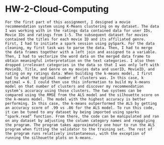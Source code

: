 # HW-2-Cloud-Computing


	For the first part of this assignment, I designed a movie recommendation system using K-Means clustering on my dataset. The data I was working with in the ratings data contained data for user IDs, Movie IDs and ratings from 1-5. The subsequent dataset for movies contained the titles for each movie ID and its affiliated genre. First, I had to initiate a spark session using pySpark. For the data cleaning, my first task was to parse the data. Then, I had to merge the data frames together with a left join and assigned to a variable.  Then, I had to vectorize the word data on the merged data frame to obtain meaningful interpretation on the text categories. I also then dropped irrelevant categories in the data so that I was only left with MovieID, Title, and Genre on my movies data and userID, MovieID, and rating on my ratings data. When building the k-means model, I first had to what the optimal number of clusters was. In this case, k optimal = 6. I could then use this information to build my k-means model on that number of clusters and discover my recommendation system’s accuracy using those clusters. The two systems can be compared using the RMSE from the ALS model and the silhouette score on the k-means model. The model with the highest accuracy is better performing. In this case, the k-means outperformed the ALS by getting an accuracy score of .99 vs .86 for the ALS model. To run this code, it can be tuned to any dataset by being imported using sparks “spark.read” function. From there, the code can be manipulated and ran on any dataset by adjusting the column category names and reapplying the program. The program takes approximately one hour to run the ALS program when fitting the validator to the training set. The rest of the program runs relatively instantaneous, with the exception of running the silhouette plots on k-means.
